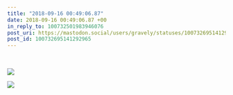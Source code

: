 ```yaml
---
title: "2018-09-16 00:49:06.87"
date: 2018-09-16 00:49:06.87 +00
in_reply_to: 100732501983946076
post_uri: https://mastodon.social/users/gravely/statuses/100732695141292965
post_id: 100732695141292965
---
```

​


![](/images/6369285.jpeg)

![](/images/6369286.jpeg)

